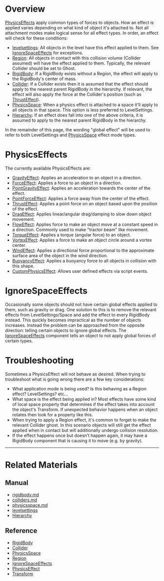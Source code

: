 
 #  Overview
[PhysicsEffects](../../../code_reference/class_reference/physicseffect.md) apply common types of forces to objects. How an effect is applied varies depending on what kind of object it's attached to. Not all attachment modes make logical sense for all effect types. In order, an effect will check for these conditions:
  - [levelsettings](../architecture/objects/levelsettings.md): All objects in the level have this effect applied to them. See [IgnoreSpaceEffects](physicseffectsandregions.md#ignorespaceeffects) for exceptions.
  - [Region](../../../code_reference/class_reference/region.md): All objects in contact with this collision volume (Collider assumed) will have the effect applied to them. Typically, the relevant Collider should be set to Ghost.
  - [RigidBody](rigidbody.md): If a RigidBody exists without a Region, the effect will apply to the RigidBody's center of mass.
  - [Collider](colliders.md): If a Collider exists then it is assumed that the effect should apply to the nearest parent RigidBody in the hierarchy. If relevant, the effect will also apply the force at the Collider's position (such as [ThrustEffect](physicseffectsandregions/thrusteffect.md)).
  - [PhysicsSpace](physicsspace.md): When a physics effect is attached to a space it'll apply to all objects in that space. This option is less preferred to LevelSettings.
  - [Hierarchy](hierarchies.md): If an effect does fall into one of the above criteria, it is assumed to apply to the nearest parent RigidBody in the hierarchy.

In the remainder of this page, the wording "global effect" will be used to refer to both LevelSettings and [PhysicsSpace](physicsspace.md) effect mode types.

 #  PhysicsEffects
The currently available PhysicsEffects are:
  - [GravityEffect](physicseffectsandregions/forceeffect.md): Applies an acceleration to an object in a direction.
  - [ForceEffect](physicseffectsandregions/forceeffect.md): Applies a force to an object in a direction.
  - [PointGravityEffect](physicseffectsandregions/pointforceeffect.md): Applies an acceleration towards the center of the effect.
  - [PointForceEffect](physicseffectsandregions/pointforceeffect.md): Applies a force away from the center of the effect.
  - [ThrustEffect](physicseffectsandregions/thrusteffect.md): Applies a point force on an object based upon the position of the effect.
  - [DragEffect](physicseffectsandregions/drageffect.md): Applies linear/angular drag/damping to slow down object movement.
  - [FlowEffect](physicseffectsandregions/floweffect.md): Applies force to make an object move at a constant speed in a direction. Commonly used to make "tractor beam" like movement.
  - [TorqueEffect](physicseffectsandregions/torqueeffect.md): Applies a torque (angular force) to an object.
  - [VortexEffect](physicseffectsandregions/vortexeffect.md): Applies a force to make an object circle around a vortex center.
  - [WindEffect](physicseffectsandregions/windeffect.md): Applies a directional force proportional to the approximate surface area of the object in the wind direction.
  - [BuoyancyEffect](physicseffectsandregions/buoyancyeffect.md): Applies a buoyancy force to all objects in collision with this shape.
  - [CustomPhysicsEffect](physicseffectsandregions/customphysicseffect.md): Allows user defined effects via script events.
  
 #  IgnoreSpaceEffects
Occasionally some objects should not have certain global effects applied to them, such as gravity or drag. One solution to this is to remove the relevant effects from LevelSettings/Space and add the effect to every RigidBody instead. This quickly becomes impractical as the number of objects increases. Instead the problem can be approached from the opposite direction: telling certain objects to ignore global effects. The [IgnoreSpaceEffects](../../../code_reference/class_reference/ignorespaceeffects.md) component tells an object to not apply global forces of certain types.

 #  Troubleshooting
Sometimes a PhysicsEffect will not behave as desired. When trying to troubleshoot what is going wrong there are a few key considerations:
  - What application mode is being used? Is this behaving as a Region effect? LevelSettings? etc...
  - What space is the effect being applied in? Most effects have some kind of local space property that determines if the effect takes into account the object's Transform. If unexpected behavior happens when an object rotates then look for a property like this.
  - When trying to apply a Region effect, it's common to forget to make the relevant Collider ghost. In this scenario objects will still get the effect applied when in contact but will additionally undergo collision resolution.
  - If the effect happens once but doesn't happen again, it may have a RigidBody component that is causing it to move (e.g. by gravity).

---
 #  Related Materials
 ##  Manual
- [rigidbody.md](rigidbody.md)
- [colliders.md](colliders.md)
- [physicsspace.md](physicsspace.md)
- [levelsettings](../architecture/objects/levelsettings.md)
- [Hierarchy](hierarchies.md)

 ##  Reference
- [RigidBody](../../../code_reference/class_reference/rigidbody.md)
- [Collider](../../../code_reference/class_reference/collider.md)
- [PhysicsSpace](../../../code_reference/class_reference/physicsspace.md)
- [Region](../../../code_reference/class_reference/region.md)
- [IgnoreSpaceEffects](../../../code_reference/class_reference/ignorespaceeffects.md)
- [PhysicsEffect](../../../code_reference/class_reference/physicseffect.md)
- [Transform](../../../code_reference/class_reference/transform.md)
 

 